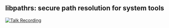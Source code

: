 ## libpathrs: secure path resolution for system tools ##

[![Talk Recording](https://img.youtube.com/vi/v_Jr3D3NkFk/0.jpg)](https://www.youtube.com/watch?v=v_Jr3D3NkFk)

